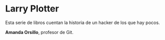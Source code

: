 # Larry Plotter

Esta serie de libros cuentan la historia de un hacker de los que hay pocos.

**Amanda Orsillo**, profesor de Git.